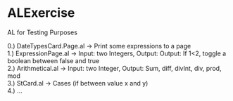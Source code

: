 # ALExercise
AL for Testing Purposes

0.) DateTypesCard.Page.al -> Print some expressions to a page \
1.) ExpressionPage.al -> Input: two Integers, Output: Output: If 1<2, toggle a boolean between false and true \
2.) Arithmetical.al -> Input: two Integer, Output: Sum, diff, divInt, div, prod, mod \
3.) StCard.al -> Cases (if between value x and y) \
4.) ...
